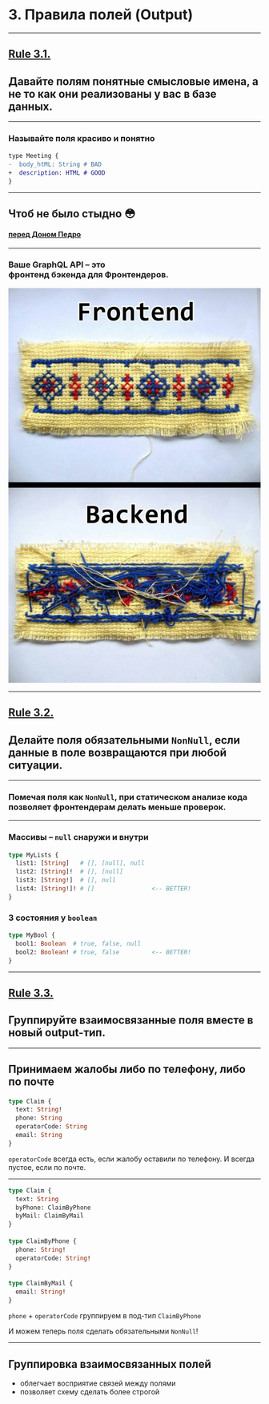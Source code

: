 # 3. Правила полей (Output)

-----

## [Rule 3.1.](https://github.com/nodkz/conf-talks/tree/master/articles/graphql/schema-design#rule-3.1)

## Давайте полям понятные смысловые имена, а не то как они реализованы у вас в базе данных.

-----

### Называйте поля красиво и понятно

```diff
type Meeting {
-  body_htML: String # BAD
+  description: HTML # GOOD
}

```

-----

## Чтоб не было стыдно 😳

#### [перед Доном Педро](https://pikabu.ru/story/anekdot_3660462)

-----

### Ваше GraphQL API – это<br/>фронтенд бэкенда для Фронтендеров.

![img](./front-back.jpg) <!-- .element: class="plain" style="max-width: 300px"  -->

-----

## [Rule 3.2.](https://github.com/nodkz/conf-talks/tree/master/articles/graphql/schema-design#rule-3.2)

## Делайте поля обязательными `NonNull`, если данные в поле возвращаются при любой ситуации.

-----

### Помечая поля как `NonNull`, при статическом анализе кода позволяет фронтендерам делать меньше проверок.

-----

### Массивы – `null` снаружи и внутри

```graphql
type MyLists {
  list1: [String]   # [], [null], null
  list2: [String]!  # [], [null]
  list3: [String!]  # [], null
  list4: [String!]! # []                <-- BETTER!
}

```

### 3 состояния у `boolean`

```graphql
type MyBool {
  bool1: Boolean  # true, false, null
  bool2: Boolean! # true, false         <-- BETTER!
}

```

-----

## [Rule 3.3.](https://github.com/nodkz/conf-talks/tree/master/articles/graphql/schema-design#rule-3.3)

## Группируйте взаимосвязанные поля вместе в новый output-тип.

-----

## Принимаем жалобы либо по телефону, либо по почте

```graphql
type Claim {
  text: String!
  phone: String
  operatorCode: String
  email: String
}

```

<span class="fragment" data-code-focus="4">
  <code>operatorCode</code> всегда есть, если жалобу оставили по телефону. И всегда пустое, если по почте.
</span>

-----

```graphql
type Claim {
  text: String
  byPhone: ClaimByPhone
  byMail: ClaimByMail
}

type ClaimByPhone {
  phone: String!
  operatorCode: String!
}

type ClaimByMail {
  email: String!
}

```

<code>phone</code> + <code>operatorCode</code> группируем в под-тип <code>ClaimByPhone</code>

И можем теперь поля сделать обязательными <code>NonNull</code>!

-----

## Группировка взаимосвязанных полей

- облегчает восприятие связей между полями
- позволяет схему сделать более строгой
